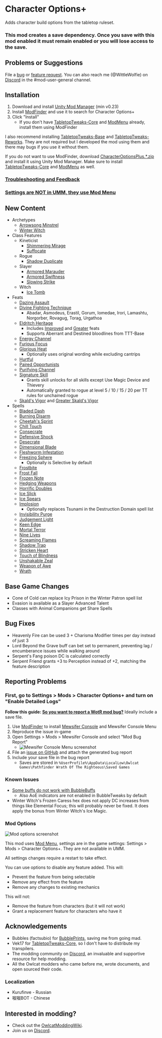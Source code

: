 ﻿# Character Options+

Adds character build options from the tabletop ruleset.

### This mod creates a save dependency. Once you save with this mod enabled it must remain enabled or you will lose access to the save.

## Problems or Suggestions

File a [bug](https://github.com/WittleWolfie/CharacterOptionsPlus/issues/new?template=bug_report.md&title=%5BBUG%5D) or [feature request](https://github.com/WittleWolfie/CharacterOptionsPlus/issues/new?template=feature_request.md&title=%5BFeature%5D). You can also reach me (@WittleWolfie) on [Discord](https://discord.com/invite/owlcat) in the #mod-user-general channel.

## Installation

1. Download and install [Unity Mod Manager](https://github.com/newman55/unity-mod-manager) (min v0.23)
2. Install [ModFinder](https://github.com/Pathfinder-WOTR-Modding-Community/ModFinder) and use it to search for Character Options+
3. Click "Install"
    * If you don't have [TabletopTweaks-Core](https://github.com/Vek17/TabletopTweaks-Core) and [ModMenu](https://github.com/WittleWolfie/ModMenu) already, install them using ModFinder

I also recommend installing [TabletopTweaks-Base](https://github.com/Vek17/TabletopTweaks-Base) and [TabletopTweaks-Reworks](https://github.com/Vek17/TabletopTweaks-Reworks). They are not required but I developed the mod using them and there may bugs if you use it without them.

If you do not want to use ModFinder, download [CharacterOptionsPlus.*.zip](https://github.com/WittleWolfie/CharacterOptionsPlus/releases/latest) and install it using Unity Mod Manager. Make sure to install [TabletopTweaks-Core](https://github.com/Vek17/TabletopTweaks-Core) and [ModMenu](https://github.com/WittleWolfie/ModMenu) as well.

### [Troubleshooting and Feedback](#problems-or-suggestions)

### [Settings are NOT in UMM, they use Mod Menu](#mod-options) 

## New Content

* Archetypes
    * [Arrowsong Minstrel](https://www.d20pfsrd.com/classes/core-classes/bard/archetypes/paizo-bard-archetypes/arrowsong-minstrel-bard/)
    * [Winter Witch](https://www.d20pfsrd.com/classes/base-classes/witch/archetypes/paizo-witch-archetypes/winter-witch/)
* Class Features
    * Kineticist
        * [Shimmering Mirage](https://www.d20pfsrd.com/alternative-rule-systems/occult-adventures/occult-classes/kineticist/utility-wild-talents/)
        * [Suffocate](https://www.d20pfsrd.com/alternative-rule-systems/occult-adventures/occult-classes/kineticist/utility-wild-talents/)
    * Rogue
        * [Shadow Duplicate](https://www.d20pfsrd.com/classes/core-classes/rogue/rogue-talents/paizo-rogue-talents/shadow-duplicate-sp/)
    * Slayer
        * [Armored Marauder](https://www.d20pfsrd.com/classes/hybrid-classes/slayer/slayer-talents/paizo-slayer-talents-advanced/armored-marauder-ex/)
        * [Armored Swiftness](https://www.d20pfsrd.com/classes/hybrid-classes/slayer/slayer-talents/paizo-slayer-talents-advanced/armored-swiftness-ex/)
        * [Slowing Strike](https://www.d20pfsrd.com/classes/hybrid-classes/slayer/slayer-talents/paizo-slayer-talents/slowing-strike/)
    * Witch
        * [Ice Tomb](https://www.d20pfsrd.com/classes/base-classes/witch/hexes/hexes/major-hexes/hex-major-ice-tomb-su/)
* Feats
    * [Dazing Assault](https://www.d20pfsrd.com/feats/combat-feats/dazing-assault-combat/)
    * [Divine Fighting Technique](https://www.aonprd.com/FeatDisplay.aspx?ItemName=Divine%20Fighting%20Technique)
        * Abadar, Asmodeus, Erastil, Gorum, Iomedae, Irori, Lamashtu, Norgorber, Rovagug, Torag, Urgathoa
    * [Eldritch Heritage](https://www.d20pfsrd.com/feats/general-feats/eldritch-heritage/)
        * Includes [Improved](https://www.d20pfsrd.com/feats/general-feats/improved-eldritch-heritage/) and [Greater](https://www.d20pfsrd.com/feats/general-feats/greater-eldritch-heritage/) feats
        * Supports Aberrant and Destined bloodlines from TTT-Base
    * [Energy Channel](https://www.d20pfsrd.com/feats/general-feats/energy-channel/)
    * [Furious Focus](https://www.d20pfsrd.com/feats/combat-feats/furious-focus-combat/)
    * [Glorious Heat](https://www.d20pfsrd.com/feats/general-feats/glorious-heat/)
        * Optionally uses original wording while excluding cantrips
    * [Hurtful](https://www.d20pfsrd.com/feats/combat-feats/hurtful-combat/)
    * [Paired Opportunists](https://www.d20pfsrd.com/feats/combat-feats/paired-opportunists-combat-teamwork/)
    * [Purifying Channel](https://www.d20pfsrd.com/feats/general-feats/purifying-channel/)
    * [Signature Skill](https://www.d20pfsrd.com/feats/general-feats/signature-skill-general/)
        * Grants skill unlocks for all skills except Use Magic Device and Thievery
        * Automatically granted to rogue at level 5 / 10 / 15 / 20 per TT rules for unchained rogue
    * [Skald's Vigor](https://www.d20pfsrd.com/feats/general-feats/skald-s-vigor/) and [Greater Skald's Vigor](https://www.d20pfsrd.com/feats/general-feats/greater-skald-s-vigor/)
* Spells
    * [Bladed Dash](https://www.d20pfsrd.com/magic/all-spells/b/bladed-dash/)
    * [Burning Disarm](https://www.d20pfsrd.com/magic/all-spells/b/burning-disarm/)
    * [Cheetah's Sprint](https://www.d20pfsrd.com/magic/all-spells/c/cheetah-s-sprint/)
    * [Chill Touch](https://www.d20pfsrd.com/magic/all-spells/c/chill-touch/)
    * [Consecrate](https://www.d20pfsrd.com/magic/all-spells/c/consecrate/)
    * [Defensive Shock](https://www.d20pfsrd.com/magic/all-spells/d/defensive-shock/)
    * [Desecrate](https://www.d20pfsrd.com/magic/all-spells/d/desecrate/)
    * [Dimensional Blade](https://www.d20pfsrd.com/magic/all-spells/d/dimensional-blade/)
    * [Fleshworm Infestation](https://www.d20pfsrd.com/magic/all-spells/f/fleshworm-infestation/)
    * [Freezing Sphere](https://www.d20pfsrd.com/magic/all-spells/f/freezing-sphere/)
        * Optionally is Selective by default
    * [Frostbite](https://www.d20pfsrd.com/magic/all-spells/f/frostbite/)
    * [Frost Fall](https://www.d20pfsrd.com/magic/all-spells/f/frost-fall/)
    * [Frozen Note](https://www.d20pfsrd.com/magic/all-spells/f/frozen-note/)
    * [Hedging Weapons](https://www.d20pfsrd.com/magic/all-spells/h/hedging-weapons/)
    * [Horrific Doubles](https://www.d20pfsrd.com/magic/all-spells/h/horrific-doubles/)
    * [Ice Slick](https://www.d20pfsrd.com/magic/all-spells/i/ice-slick/)
    * [Ice Spears](https://www.d20pfsrd.com/magic/all-spells/i/ice-spears/)
    * [Implosion](https://www.d20pfsrd.com/magic/all-spells/i/implosion/)
        * Optionally replaces Tsunami in the Destruction Domain spell list
    * [Invisibility Purge](https://www.d20pfsrd.com/magic/all-spells/i/invisibility-purge/)
    * [Judgement Light](https://www.d20pfsrd.com/magic/all-spells/j/judgment-light/)
    * [Keen Edge](https://www.d20pfsrd.com/magic/all-spells/k/keen-edge/)
    * [Mortal Terror](https://www.d20pfsrd.com/magic/all-spells/m/mortal-terror/)
    * [Nine Lives](https://www.d20pfsrd.com/magic/all-spells/n/nine-lives/)
    * [Screaming Flames](https://www.d20pfsrd.com/magic/all-spells/s/screaming-flames/)
    * [Shadow Trap](https://www.d20pfsrd.com/magic/all-spells/s/shadow-trap/)
    * [Stricken Heart](https://www.d20pfsrd.com/magic/all-spells/s/stricken-heart/)
    * [Touch of Blindness](https://www.d20pfsrd.com/magic/all-spells/t/touch-of-blindness/)
    * [Unshakable Zeal](https://www.d20pfsrd.com/magic/all-spells/u/unshakable-zeal/)
    * [Weapon of Awe](https://www.d20pfsrd.com/magic/all-spells/w/weapon-of-awe/)
    * [Wrath](https://www.d20pfsrd.com/magic/all-spells/w/wrath/)

## Base Game Changes

* Cone of Cold can replace Icy Prison in the Winter Patron spell list
* Evasion is available as a Slayer Advanced Talent
* Classes with Animal Companions get Share Spells

## Bug Fixes

* Heavenly Fire can be used 3 + Charisma Modifier times per day instead of just 3
* Lord Beyond the Grave buff can bet set to permanent, preventing lag / encumberance issues while walking around
* Serpent's Fang poison DC is calculated correctly
* Serpent Friend grants +3 to Perception instead of +2, matching the feature description

## Reporting Problems

### First, go to Settings > Mods > Character Options+ and turn on "Enable Detailed Logs"

**Follow this guide: [So you want to report a WotR mod bug?](https://github.com/Pathfinder-WOTR-Modding-Community/MewsiferConsole/blob/main/ModBugReports.md)** Ideally include a save file.

1. Use [ModFinder](https://github.com/Pathfinder-WOTR-Modding-Community/ModFinder) to install [Mewsifer Console](https://github.com/Pathfinder-WOTR-Modding-Community/MewsiferConsole) and Mewsifer Console Menu
2. Reproduce the issue in-game
3. Open Settings > Mods > Mewsifer Console and select "Mod Bug Report"
    * ![Mewsifer Console Menu screenshot](https://github.com/WittleWolfie/CharacterOptionsPlus/blob/main/screenshots/bug_report.png)
4. File an [issue on GitHub](https://github.com/WittleWolfie/CharacterOptionsPlus/issues/new?template=bug_report.md&title=%5BBUG%5D) and attach the generated bug report
5. Include your save file in the bug report
    * Saves are stored in `%UserProfile%\AppData\LocalLow\Owlcat Games\Pathfinder Wrath Of The Righteous\Saved Games`

### Known Issues

* [Some buffs do not work with BubbleBuffs](https://github.com/WittleWolfie/CharacterOptionsPlus/issues/76)
    * Also AoE indicators are not enabled in BubbleTweaks by default
* Winter Witch's Frozen Caress hex does not apply DC increases from things like Elemental Focus; this will probably never be fixed. It does apply the bonus from Winter Witch's Ice Magic.

### Mod Options

![Mod options screenshot](https://github.com/WittleWolfie/CharacterOptionsPlus/blob/main/screenshots/settings.png)

This mod uses [Mod Menu](https://github.com/WittleWolfie/ModMenu), settings are in the game settings: Settings > Mods > Character Options+. They are not available in UMM.

All settings changes require a restart to take effect.

You can use options to disable any feature added. This will:

* Prevent the feature from being selectable
* Remove any effect from the feature
* Remove any changes to existing mechanics

This will not:

* Remove the feature from characters (but it will not work)
* Grant a replacement feature for characters who have it

## Acknowledgements

* Bubbles (factsubio) for [BubblePrints](https://github.com/factubsio/BubblePrints), saving me from going mad.
* Vek17 for [TabletopTweaks-Core](https://github.com/Vek17/TabletopTweaks-Core), so I don't have to distribute my transpilers.
* The modding community on [Discord](https://discord.com/invite/owlcat), an invaluable and supportive resource for help modding.
* All the Owlcat modders who came before me, wrote documents, and open sourced their code.

### Localization

* Kurufinve - Russian
* 呶呶BOT - Chinese

## Interested in modding?

* Check out the [OwlcatModdingWiki](https://github.com/WittleWolfie/OwlcatModdingWiki/wiki).
* Join us on [Discord](https://discord.com/invite/owlcat).
